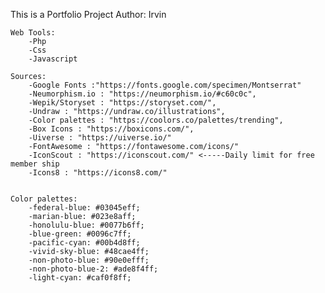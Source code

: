 This is a Portfolio Project 
    Author: Irvin

    Web Tools: 
        -Php
        -Css
        -Javascript

    Sources: 
        -Google Fonts :"https://fonts.google.com/specimen/Montserrat"
        -Neumorphism.io : "https://neumorphism.io/#c60c0c",
        -Wepik/Storyset : "https://storyset.com/",
        -Undraw : "https://undraw.co/illustrations",
        -Color palettes : "https://coolors.co/palettes/trending",
        -Box Icons : "https://boxicons.com/",
        -Uiverse : "https://uiverse.io/"
        -FontAwesome : "https://fontawesome.com/icons/"
        -IconScout : "https://iconscout.com/" <-----Daily limit for free member ship
        -Icons8 : "https://icons8.com/"


    Color palettes:
        -federal-blue: #03045eff;
        -marian-blue: #023e8aff;
        -honolulu-blue: #0077b6ff;
        -blue-green: #0096c7ff;
        -pacific-cyan: #00b4d8ff;
        -vivid-sky-blue: #48cae4ff;
        -non-photo-blue: #90e0efff;
        -non-photo-blue-2: #ade8f4ff;
        -light-cyan: #caf0f8ff;